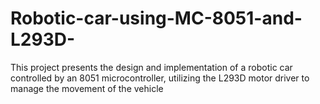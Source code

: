 # Robotic-car-using-MC-8051-and-L293D-
This project presents the design and implementation of a robotic car controlled by an 8051 microcontroller, utilizing the L293D motor driver to manage the movement of the vehicle
